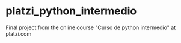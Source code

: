 # platzi_python_intermedio
Final project from the online course "Curso de python intermedio" at platzi.com
